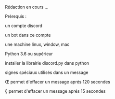 Rédaction en cours ...

Prérequis :

un compte discord

un bot dans ce compte

une machine linux, window, mac

Python 3.6 ou supérieur

installer la librairie discord.py dans python

signes spéciaux utilisés dans un message

Œ permet d'effacer un message aprés 120 secondes

§ permet d'effacer un message aprés 15 secondes


